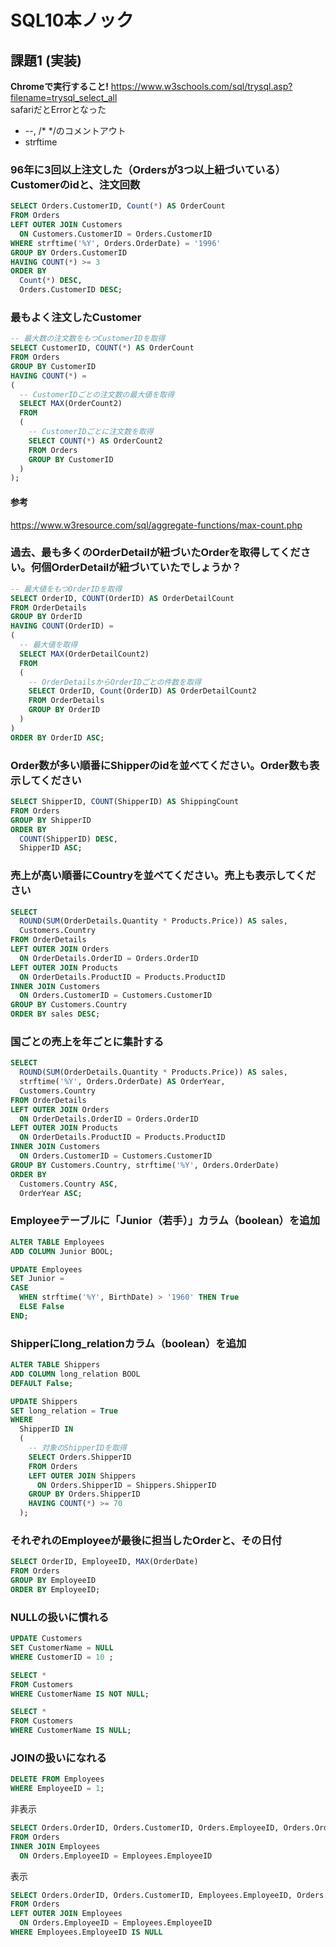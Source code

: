 # SQL10本ノック

## 課題1 (実装)

**Chromeで実行すること!**
<https://www.w3schools.com/sql/trysql.asp?filename=trysql_select_all>  
safariだとErrorとなった

- --, /\* \*/のコメントアウト
- strftime

### 96年に3回以上注文した（Ordersが3つ以上紐づいている）Customerのidと、注文回数

``` sql
SELECT Orders.CustomerID, Count(*) AS OrderCount 
FROM Orders 
LEFT OUTER JOIN Customers 
  ON Customers.CustomerID = Orders.CustomerID
WHERE strftime('%Y', Orders.OrderDate) = '1996'
GROUP BY Orders.CustomerID 
HAVING COUNT(*) >= 3 
ORDER BY 
  Count(*) DESC,
  Orders.CustomerID DESC;
```

### 最もよく注文したCustomer

``` sql
-- 最大数の注文数をもつCustomerIDを取得
SELECT CustomerID, COUNT(*) AS OrderCount
FROM Orders 
GROUP BY CustomerID
HAVING COUNT(*) = 
(
  -- CustomerIDごとの注文数の最大値を取得
  SELECT MAX(OrderCount2) 
  FROM 
  (
    -- CustomerIDごとに注文数を取得
    SELECT COUNT(*) AS OrderCount2
    FROM Orders 
    GROUP BY CustomerID
  )
);
```

#### 参考

<https://www.w3resource.com/sql/aggregate-functions/max-count.php>

### 過去、最も多くのOrderDetailが紐づいたOrderを取得してください。何個OrderDetailが紐づいていたでしょうか？

``` sql
-- 最大値をもつOrderIDを取得
SELECT OrderID, COUNT(OrderID) AS OrderDetailCount 
FROM OrderDetails 
GROUP BY OrderID 
HAVING COUNT(OrderID) = 
(
  -- 最大値を取得
  SELECT MAX(OrderDetailCount2) 
  FROM 
  (
    -- OrderDetailsからOrderIDごとの件数を取得
    SELECT OrderID, Count(OrderID) AS OrderDetailCount2 
    FROM OrderDetails 
    GROUP BY OrderID 
  )
)
ORDER BY OrderID ASC;
```

### Order数が多い順番にShipperのidを並べてください。Order数も表示してください

``` sql
SELECT ShipperID, COUNT(ShipperID) AS ShippingCount 
FROM Orders 
GROUP BY ShipperID 
ORDER BY 
  COUNT(ShipperID) DESC,  
  ShipperID ASC;
```

### 売上が高い順番にCountryを並べてください。売上も表示してください

``` sql
SELECT 
  ROUND(SUM(OrderDetails.Quantity * Products.Price)) AS sales, 
  Customers.Country 
FROM OrderDetails 
LEFT OUTER JOIN Orders 
  ON OrderDetails.OrderID = Orders.OrderID 
LEFT OUTER JOIN Products 
  ON OrderDetails.ProductID = Products.ProductID 
INNER JOIN Customers 
  ON Orders.CustomerID = Customers.CustomerID 
GROUP BY Customers.Country
ORDER BY sales DESC;
```

### 国ごとの売上を年ごとに集計する

``` sql
SELECT 
  ROUND(SUM(OrderDetails.Quantity * Products.Price)) AS sales, 
  strftime('%Y', Orders.OrderDate) AS OrderYear,
  Customers.Country 
FROM OrderDetails 
LEFT OUTER JOIN Orders 
  ON OrderDetails.OrderID = Orders.OrderID 
LEFT OUTER JOIN Products 
  ON OrderDetails.ProductID = Products.ProductID 
INNER JOIN Customers 
  ON Orders.CustomerID = Customers.CustomerID 
GROUP BY Customers.Country, strftime('%Y', Orders.OrderDate)
ORDER BY 
  Customers.Country ASC, 
  OrderYear ASC;
```

### Employeeテーブルに「Junior（若手）」カラム（boolean）を追加

``` sql
ALTER TABLE Employees 
ADD COLUMN Junior BOOL;
```

``` sql
UPDATE Employees 
SET Junior = 
CASE 
  WHEN strftime('%Y', BirthDate) > '1960' THEN True 
  ELSE False 
END;
```

### Shipperにlong_relationカラム（boolean）を追加

``` sql
ALTER TABLE Shippers 
ADD COLUMN long_relation BOOL 
DEFAULT False;
```

``` sql
UPDATE Shippers 
SET long_relation = True 
WHERE 
  ShipperID IN 
  (
    -- 対象のShipperIDを取得
    SELECT Orders.ShipperID 
    FROM Orders 
    LEFT OUTER JOIN Shippers 
      ON Orders.ShipperID = Shippers.ShipperID 
    GROUP BY Orders.ShipperID 
    HAVING COUNT(*) >= 70
  );
```

### それぞれのEmployeeが最後に担当したOrderと、その日付

``` sql
SELECT OrderID, EmployeeID, MAX(OrderDate)
FROM Orders 
GROUP BY EmployeeID 
ORDER BY EmployeeID;
```

### NULLの扱いに慣れる

``` sql
UPDATE Customers 
SET CustomerName = NULL 
WHERE CustomerID = 10 ;
```

``` sql
SELECT * 
FROM Customers 
WHERE CustomerName IS NOT NULL;
```

``` sql
SELECT * 
FROM Customers 
WHERE CustomerName IS NULL;
```

### JOINの扱いになれる

``` sql
DELETE FROM Employees 
WHERE EmployeeID = 1;
```

非表示

``` sql
SELECT Orders.OrderID, Orders.CustomerID, Orders.EmployeeID, Orders.OrderDate 
FROM Orders 
INNER JOIN Employees 
  ON Orders.EmployeeID = Employees.EmployeeID
```

表示

``` sql
SELECT Orders.OrderID, Orders.CustomerID, Employees.EmployeeID, Orders.OrderDate
FROM Orders 
LEFT OUTER JOIN Employees 
  ON Orders.EmployeeID = Employees.EmployeeID
WHERE Employees.EmployeeID IS NULL
```
